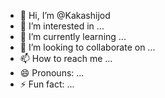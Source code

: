- 👋 Hi, I’m @Kakashijod
- 👀 I’m interested in ...
- 🌱 I’m currently learning ...
- 💞️ I’m looking to collaborate on ...
- 📫 How to reach me ...
- 😄 Pronouns: ...
- ⚡ Fun fact: ...

<!---
Kakashijod/Kakashijod is a ✨ special ✨ repository because its `README.md` (this file) appears on your GitHub profile.
You can click the Preview link to take a look at your changes.
--->
